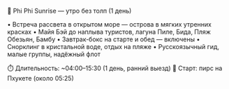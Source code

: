 🌅 Phi Phi Sunrise — утро без толп (1 день)

• Встреча рассвета в открытом море — острова в мягких утренних красках
• Майя Бэй до наплыва туристов, лагуна Пиле, Бида, Пляж Обезьян, Бамбу
• Завтрак-бокс на старте и обед — включены
• Снорклинг в кристальной воде, отдых на пляже
• Русскоязычный гид, малые группы, надёжный флот

⏱️ Длительность: ~04:00–15:30 (1 день, ранний выезд)
📍 Старт: пирс на Пхукете (около 05:25)
